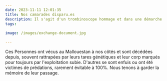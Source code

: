 ```yaml
---
date: 2023-11-11 12:01:35
title: Nos camarades disparu.es
description: Il s'agit d'un trombinoscope hommage et dans une démarche d'archivage. 
tags:
  
image: /images/exchange-document.jpg

---
```


Ces Personnes ont vécus au Mallouestan à nos côtés et sont décédées depuis, souvent rattrapées par leurs tares génétiques et leur corp marqués pour toujours par l'exploitation subie. 
D'autres se sont enfuis ou ont été victimes de prédations, rarement évitable à 100%. 
Nous tenons à garder la mémoire de leur passage. 